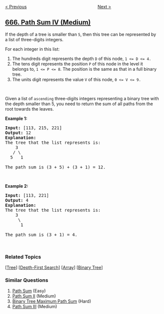 <!--|This file generated by command(leetcode description); DO NOT EDIT.    |-->
<!--+----------------------------------------------------------------------+-->
<!--|@author    openset <openset.wang@gmail.com>                           |-->
<!--|@link      https://github.com/openset                                 |-->
<!--|@home      https://github.com/openset/leetcode                        |-->
<!--+----------------------------------------------------------------------+-->

[< Previous](../non-decreasing-array "Non-decreasing Array")
　　　　　　　　　　　　　　　　
[Next >](../beautiful-arrangement-ii "Beautiful Arrangement II")

## [666. Path Sum IV (Medium)](https://leetcode.com/problems/path-sum-iv "路径总和 IV")

<p>If the depth of a tree is smaller than <code>5</code>, then this tree can be represented by a list of three-digits integers.</p>

<p>For each integer in this list:</p>

<ol>
	<li>The hundreds digit represents the depth <code>D</code> of this node, <code>1 &lt;= D &lt;= 4.</code></li>
	<li>The tens digit represents the position <code>P</code> of this node in the level it belongs to, <code>1 &lt;= P &lt;= 8</code>. The position is the same as that in a full binary tree.</li>
	<li>The units digit represents the value <code>V</code> of this node, <code>0 &lt;= V &lt;= 9.</code></li>
</ol>

<p>&nbsp;</p>

<p>Given a list of <code>ascending</code> three-digits integers representing a binary tree with the depth smaller than 5, you need to return the sum of all paths from the root towards the leaves.</p>

<p><b>Example 1:</b></p>

<pre><b>Input:</b> [113, 215, 221]
<b>Output:</b> 12
<b>Explanation:</b> 
The tree that the list represents is:
    3
   / \
  5   1

The path sum is (3 + 5) + (3 + 1) = 12.
</pre>

<p>&nbsp;</p>

<p><b>Example 2:</b></p>

<pre><b>Input:</b> [113, 221]
<b>Output:</b> 4
<b>Explanation:</b> 
The tree that the list represents is: 
    3
     \
      1

The path sum is (3 + 1) = 4.
</pre>

<p>&nbsp;</p>

### Related Topics
  [[Tree](../../tag/tree/README.md)]
  [[Depth-First Search](../../tag/depth-first-search/README.md)]
  [[Array](../../tag/array/README.md)]
  [[Binary Tree](../../tag/binary-tree/README.md)]

### Similar Questions
  1. [Path Sum](../path-sum) (Easy)
  1. [Path Sum II](../path-sum-ii) (Medium)
  1. [Binary Tree Maximum Path Sum](../binary-tree-maximum-path-sum) (Hard)
  1. [Path Sum III](../path-sum-iii) (Medium)
